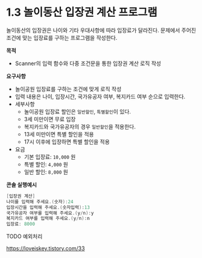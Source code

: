 # 1.3 놀이동산 입장권 계산 프로그램

놀이동산의 입장권은 나이와 기타 우대사항에 따라 입장료가 달라진다. 문제에서 주어진 조건에 맞는 입장료를 구하는 프로그램을 작성한다.

**목적**
- Scanner의 입력 함수와 다중 조건문을 통한 입장권 계산 로직 작성

**요구사항**
- 놀이공원 입장료를 구하는 조건에 맞게 로직 작성
- 입력 내용은 나이, 입장시간, 국가유공자 여부, 복지카드 여부 순으로 입력한다.
- 세부사항
  - 놀이공원 입장료 할인은 `일반할인`, `특별할인`이 있다.
  - 3세 미만이면 무료 입장
  - 복지카드와 국가유공자의 경우 `일반할인`을 적용한다.
  - 13세 미만이면 특별 할인을 적용
  - 17시 이후에 입장하면 특별 할인을 적용
- 요금
  - 기본 입장료: `10,000` 원
  - 특별 할인: `4,000` 원
  - 일반 할인: `8,000` 원


**콘솔 실행예시**
```java
[입장권 계산]
나이를 입력해 주세요.(숫자):24
입장시간을 입력해 주세요.(숫자입력):13
국가유공자 여부를 입력해 주세요.(y/n):y
복지카드 여부를 입력해 주세요.(y/n):n
입장료: 8000
```

TODO
예외처리

https://loveiskey.tistory.com/33

